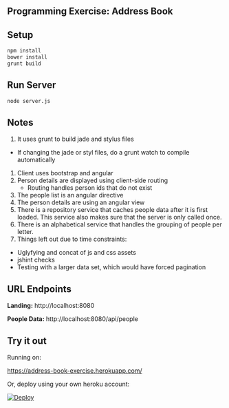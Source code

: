 Programming Exercise: Address Book
---

## Setup
```bash
npm install
bower install
grunt build
```

## Run Server
```bash
node server.js
```

## Notes
1. It uses grunt to build jade and stylus files
  * If changing the jade or styl files, do a grunt watch to compile automatically
1. Client uses bootstrap and angular
1. Person details are displayed using client-side routing
	* Routing handles person ids that do not exist
1. The people list is an angular directive
1. The person details are using an angular view
1. There is a repository service that caches people data after it is first loaded. This service also makes sure that the server is only called once.
1. There is an alphabetical service that handles the grouping of people per letter.
1. Things left out due to time constraints:
  * Uglyfying and concat of js and css assets
  * jshint checks
  * Testing with a larger data set, which would have forced pagination

## URL Endpoints

**Landing:**
http://localhost:8080

**People Data:**
http://localhost:8080/api/people

## Try it out

Running on:

https://address-book-exercise.herokuapp.com/

Or, deploy using your own heroku account:

[![Deploy](https://www.herokucdn.com/deploy/button.png)](https://heroku.com/deploy)
